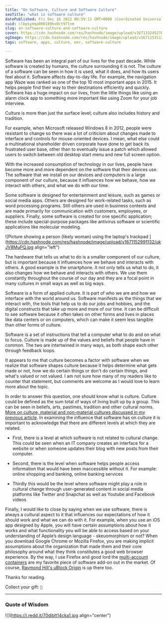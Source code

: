 ```yaml
---
title: "On Software, Culture and Software Culture"
seoTitle: "what is software culture"
datePublished: Fri Dec 16 2022 00:59:11 GMT+0000 (Coordinated Universal Time)
cuid: clbpsymqa000109kx0ct97lnm
slug: on-software-culture-and-software-culture
cover: https://cdn.hashnode.com/res/hashnode/image/upload/v1671152452782/zh594ms75.jpeg
ogImage: https://cdn.hashnode.com/res/hashnode/image/upload/v1671153112873/2Nep4EJPk.avif
tags: software, apps, culture, oer, software-culture

---
```


Software has been an integral part of our lives for the past decade. While software is created by humans, the culture surrounding it is not. The culture of a software can be seen in how it is used, what it does, and how its users feel about it. Software affects day-to-day life. For example, the navigation app Waze was ranked as one of the top 10 most important apps in 2015. It helps people find their way to their destinations efficiently and quickly. Software has a huge impact on our lives, from the little things like using an alarm clock app to something more important like using Zoom for your job interview.

Culture is more than just the surface level; culture also includes history and tradition.

For example, when Microsoft released Windows 8 in 2012, people were resistant to change so there was a lot of criticism about changes made to interface and controls for mouse-oriented devices. I mean, what else could a multinational shareholder driven corporate have done to get back its frustrated user base, other than to eventually issue a patch which allowed users to switch between old desktop start menu and new full screen option.

With the increased consumption of technology in our lives, people have become more and more dependent on the software that their devices use. The software that we install on our devices and computers is a large component of our culture, because it influences how we behave, how we interact with others, and what we do with our time.

Some software is designed for entertainment and leisure, such as games or social media apps. Others are designed for work-related tasks, such as word processing programs. Still others are used in business contexts and are made primarily for communication with customers, employees, or suppliers. Finally, some software is created for one specific application; these include special-purpose packages like antivirus software or scientific applications like molecular modeling.

![Picture showing a person (likely woman) using the laptop's trackpad ](https://cdn.hashnode.com/res/hashnode/image/upload/v1671152991132/ukJV8MuPQ.jpg align="left")

The hardware that tells us what to do is a smaller component of our culture, but is important because it influences how we behave and interacts with others. A good example is the smartphone. It not only tells us what to do, it also changes how we behave and interacts with others. We use them constantly throughout the course of our day and they are a focal point in many cultures in small ways as well as big ways.

Software is a form of applied culture. It is part of who we are and how we interface with the world around us. Software manifests as the things that we interact with, the tools that help us to do our jobs and hobbies, and the digital constructs that take up more and more of our time. It can be difficult to see software because it often takes on other forms and lives in places like data centers or on computers, which can make it seem less tangible than other forms of culture.

Software is a set of instructions that tell a computer what to do and on what to focus. Culture is made up of the values and beliefs that people have in common. The two are intertwined in many ways, as both shape each other through feedback loops.

It appears to me that culture becomes a factor with software when we realize that software shapes culture because it helps determine what gets made or not, how we do certain things or don't do certain things, and what's valued or not valued. I am not sure how many of my readers like to counter that statement, but comments are welcome as I would love to learn more about the topic.

In order to answer this question, one should know what is culture. Culture could be defined as the sum total of ways of living built up by a group. This can be seen in beliefs, arts, pastimes, tradition and other cultural norms. [More on culture, material and non-material cultures discussed in my previous article](https://blog.gattupalli.com/what-exactly-is-culture). In examining the influence that software has on culture it is important to acknowledge that there are different levels at which they are related.

* First, there is a level at which software is not related to cultural change. This could be seen when an IT company creates an interface for a website or when someone updates their blog with new posts from their computer.
    
* Second, there is the level when software helps people access information that would have been inaccessible without it. For example: online shopping and banking, online banking services
    
* Thirdly this would be the level where software might play a role in cultural change through user-generated content in social media platforms like Twitter and Snapchat as well as Youtube and Facebook videos
    

Finally, I would like to close by saying when we use software, there is always a cultural aspect to it that influences our expectations of how it should work and what we can do with it. For example, when you use an iOS app designed by Apple, you will have certain assumptions about how it works and what functionality you will be able to access based on your understanding of Apple’s design language - skeuomorphism or not? When you download Google Chrome or Mozilla Firefox, you are making implicit assumptions about the organization that made them and their core philosophy around what they think constitutes a good web browser experience. By the way, I use Firefox and good lord the [multi-account containers](https://addons.mozilla.org/en-US/firefox/addon/multi-account-containers/) are my favorite piece of software add-on out in the market. Of course, [Raymond Hill's uBlock Origin](https://github.com/gorhill/uBlock/releases) is up there too.

Thanks for reading.

Collect your gift: `🥦`

---

### Quote of Wisdom

![](https://i.redd.it/70diblt14cka1.jpg align="center")